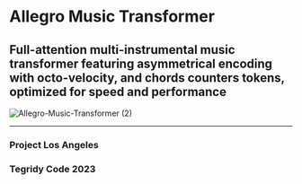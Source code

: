 # Allegro Music Transformer
## Full-attention multi-instrumental music transformer featuring asymmetrical encoding with octo-velocity, and chords counters tokens, optimized for speed and performance

![Allegro-Music-Transformer (2)](https://github.com/asigalov61/Allegro-Music-Transformer/assets/56325539/264a6c17-be3a-4922-91de-91ee61d634b7)

***

### Project Los Angeles
### Tegridy Code 2023
